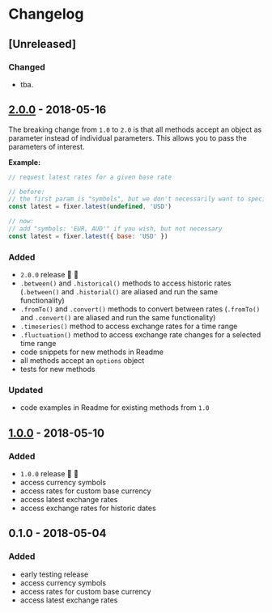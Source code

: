 # Changelog

## [Unreleased]

### Changed
- tba.


## [2.0.0](https://github.com/fs-opensource/fixer-node/compare/v1.0.0...v2.0.0) - 2018-05-16
The breaking change from `1.0` to `2.0` is that all methods accept an object as parameter
instead of individual parameters. This allows you to pass the parameters of interest.

**Example:**

```js
// request latest rates for a given base rate

// before:
// the first param is "symbols", but we don't necessarily want to specify it
const latest = fixer.latest(undefined, 'USD')

// now:
// add "symbols: 'EUR, AUD'" if you wish, but not necessary
const latest = fixer.latest({ base: 'USD' })
```


### Added
- `2.0.0` release 🚀 🎉
- `.between()` and `.historical()` methods to access historic rates (`.between()` and `.historial()` are aliased and run the same functionality)
- `.fromTo()` and `.convert()` methods to convert between rates (`.fromTo()` and `.convert()` are aliased and run the same functionality)
- `.timeseries()` method to access exchange rates for a time range
- `.fluctuation()` method to access exchange rate changes for a selected time range
- code snippets for new methods in Readme
- all methods accept an `options` object
- tests for new methods

### Updated
- code examples in Readme for existing methods from `1.0`


## [1.0.0](https://github.com/fs-opensource/fixer-node/compare/v0.1.0...v1.0.0) - 2018-05-10

### Added
- `1.0.0` release 🚀 🎉
- access currency symbols
- access rates for custom base currency
- access latest exchange rates
- access exchange rates for historic dates


## 0.1.0 - 2018-05-04

### Added
- early testing release
- access currency symbols
- access rates for custom base currency
- access latest exchange rates
